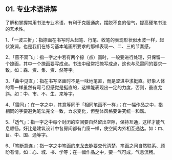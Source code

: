 ## 01. 专业术语讲解

了解和掌握常用书法专业术语，有利于克服通病，摆脱不良的俗气，提高硬笔书法的艺术性。

1、「一波三折」：指捺画在书写时从起笔、行笔、收笔的表现形状似水波一样，起伏波澜。也是我们在练习基本笔画所要求的那样表现一、二、三的节奏感。

2、「燕不双飞」：指一字之中若有两个捺（点）画时，一般要进行处理，只保留一个捺画，其中一个捺画要写成点。书法中经常把捺写成点，这也与忌雷同的要求一致。如：森、资、集、资、然等字。

3、「曲中见直」：指在书写坚画时不是一味地笔直，而是涩进中求挺直。好象人体的背一样虽然有弯弓但感觉是挺直的，这样能表现出一定的力度，否则，虽直尤斜。如：中、市、不、生、来等字。

4、「雷同」：在一字之中，其意等同于「相同笔画不一样」；在一幅作品之中，指相同的字要避免笔法完全一致，カ求变化，但整体风格要讲究统一和谐。

5、「透气」：指一字之中每个封闭的空间要自然留出空隙，保持互通，这样才能气息顺畅。好比是建筑设计中各房间都有门窗一样，使空间内外相互通达。如：ロ、目、中、国、通等字。

6、「笔断意连」：指一字之中笔画的来龙去脉要交代清楚，笔画之间自然联系、顾盼有情。如：心、城、书、学等；在一幅作品之中，要一气可成，气息流畅。